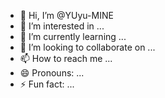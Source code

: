 - 👋 Hi, I’m @YUyu-MINE
- 👀 I’m interested in ...
- 🌱 I’m currently learning ...
- 💞️ I’m looking to collaborate on ...
- 📫 How to reach me ...
- 😄 Pronouns: ...
- ⚡ Fun fact: ...

<!---
YUyu-MINE/YUyu-MINE is a ✨ special ✨ repository because its `README.md` (this file) appears on your GitHub profile.
You can click the Preview link to take a look at your changes.
--->
